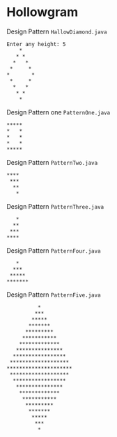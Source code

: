 # Hollowgram

Design Pattern `HallowDiamond.java`
```
Enter any height: 5
    *    
   * *   
  *   *  
 *     * 
*       *
 *     * 
  *   *  
   * *   
    *    
```

Design Pattern one `PatternOne.java`

```
*****
*   *
*   *
*   *
*****
```

Design Pattern `PatternTwo.java`

```
****
 ***
  **
   *
```
Design Pattern `PatternThree.java`

```
   *
  **
 ***
****
```

Design Pattern `PatternFour.java`
```
   *
  ***
 *****
*******
```

Design Pattern `PatternFive.java`
```
          *
         ***
        *****
       *******
      *********
     ***********
    *************
   ***************
  *****************
 *******************
*********************
 *******************
  *****************
   ***************
    *************
     ***********
      *********
       *******
        *****
         ***
          *
```
